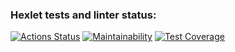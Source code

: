 ### Hexlet tests and linter status:
[![Actions Status](https://github.com/DenisDanilov1/java-project-61/actions/workflows/hexlet-check.yml/badge.svg)](https://github.com/DenisDanilov1/java-project-61/actions)
[![Maintainability](https://api.codeclimate.com/v1/badges/2aa7676a928b36b1514e/maintainability)](https://codeclimate.com/github/DenisDanilov1/java-project-61/maintainability)
[![Test Coverage](https://api.codeclimate.com/v1/badges/2aa7676a928b36b1514e/test_coverage)](https://codeclimate.com/github/DenisDanilov1/java-project-61/test_coverage)
